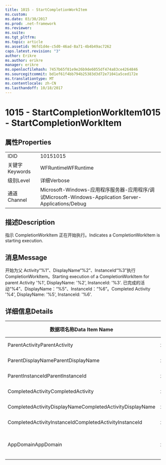 ```yaml
---
title: 1015 - StartCompletionWorkItem
ms.custom: 
ms.date: 03/30/2017
ms.prod: .net-framework
ms.reviewer: 
ms.suite: 
ms.tgt_pltfrm: 
ms.topic: article
ms.assetid: 96fd1d4e-c5d0-46ad-8a71-4b4b49ac7262
caps.latest.revision: "3"
author: Erikre
ms.author: erikre
manager: erikre
ms.openlocfilehash: 7457b65f81e9e26b9de6055df474a83ce4264846
ms.sourcegitcommit: bd1ef61f4bb794b25383d3d72e71041a5ced172e
ms.translationtype: MT
ms.contentlocale: zh-CN
ms.lasthandoff: 10/18/2017
---
```

# <a name="1015---startcompletionworkitem"></a><span data-ttu-id="47edf-102">1015 - StartCompletionWorkItem</span><span class="sxs-lookup"><span data-stu-id="47edf-102">1015 - StartCompletionWorkItem</span></span>
## <a name="properties"></a><span data-ttu-id="47edf-103">属性</span><span class="sxs-lookup"><span data-stu-id="47edf-103">Properties</span></span>  
  
|||  
|-|-|  
|<span data-ttu-id="47edf-104">ID</span><span class="sxs-lookup"><span data-stu-id="47edf-104">ID</span></span>|<span data-ttu-id="47edf-105">1015</span><span class="sxs-lookup"><span data-stu-id="47edf-105">1015</span></span>|  
|<span data-ttu-id="47edf-106">关键字</span><span class="sxs-lookup"><span data-stu-id="47edf-106">Keywords</span></span>|<span data-ttu-id="47edf-107">WFRuntime</span><span class="sxs-lookup"><span data-stu-id="47edf-107">WFRuntime</span></span>|  
|<span data-ttu-id="47edf-108">级别</span><span class="sxs-lookup"><span data-stu-id="47edf-108">Level</span></span>|<span data-ttu-id="47edf-109">详细</span><span class="sxs-lookup"><span data-stu-id="47edf-109">Verbose</span></span>|  
|<span data-ttu-id="47edf-110">通道</span><span class="sxs-lookup"><span data-stu-id="47edf-110">Channel</span></span>|<span data-ttu-id="47edf-111">Microsoft-Windows-应用程序服务器-应用程序/调试</span><span class="sxs-lookup"><span data-stu-id="47edf-111">Microsoft-Windows-Application Server-Applications/Debug</span></span>|  
  
## <a name="description"></a><span data-ttu-id="47edf-112">描述</span><span class="sxs-lookup"><span data-stu-id="47edf-112">Description</span></span>  
 <span data-ttu-id="47edf-113">指示 CompletionWorkItem 正在开始执行。</span><span class="sxs-lookup"><span data-stu-id="47edf-113">Indicates a CompletionWorkItem is starting execution.</span></span>  
  
## <a name="message"></a><span data-ttu-id="47edf-114">消息</span><span class="sxs-lookup"><span data-stu-id="47edf-114">Message</span></span>  
 <span data-ttu-id="47edf-115">开始为父 Activity“%1”、DisplayName“%2”、InstanceId“%3”执行 CompletionWorkItem。</span><span class="sxs-lookup"><span data-stu-id="47edf-115">Starting execution of a CompletionWorkItem for parent Activity '%1', DisplayName: '%2', InstanceId: '%3'.</span></span> <span data-ttu-id="47edf-116">已完成的活动“%4”、DisplayName：“%5”、InstanceId：“%6”。</span><span class="sxs-lookup"><span data-stu-id="47edf-116">Completed Activity '%4', DisplayName: '%5', InstanceId: '%6'.</span></span>  
  
## <a name="details"></a><span data-ttu-id="47edf-117">详细信息</span><span class="sxs-lookup"><span data-stu-id="47edf-117">Details</span></span>  
  
|<span data-ttu-id="47edf-118">数据项名称</span><span class="sxs-lookup"><span data-stu-id="47edf-118">Data Item Name</span></span>|<span data-ttu-id="47edf-119">数据项类型</span><span class="sxs-lookup"><span data-stu-id="47edf-119">Data Item Type</span></span>|<span data-ttu-id="47edf-120">描述</span><span class="sxs-lookup"><span data-stu-id="47edf-120">Description</span></span>|  
|--------------------|--------------------|-----------------|  
|<span data-ttu-id="47edf-121">ParentActivity</span><span class="sxs-lookup"><span data-stu-id="47edf-121">ParentActivity</span></span>|<span data-ttu-id="47edf-122">xs:string</span><span class="sxs-lookup"><span data-stu-id="47edf-122">xs:string</span></span>|<span data-ttu-id="47edf-123">父活动的类型名称。</span><span class="sxs-lookup"><span data-stu-id="47edf-123">The type name of the parent activity.</span></span>|  
|<span data-ttu-id="47edf-124">ParentDisplayName</span><span class="sxs-lookup"><span data-stu-id="47edf-124">ParentDisplayName</span></span>|<span data-ttu-id="47edf-125">xs:string</span><span class="sxs-lookup"><span data-stu-id="47edf-125">xs:string</span></span>|<span data-ttu-id="47edf-126">父活动的显示名称。</span><span class="sxs-lookup"><span data-stu-id="47edf-126">The display name of the parent activity.</span></span>|  
|<span data-ttu-id="47edf-127">ParentInstanceId</span><span class="sxs-lookup"><span data-stu-id="47edf-127">ParentInstanceId</span></span>|<span data-ttu-id="47edf-128">xs:string</span><span class="sxs-lookup"><span data-stu-id="47edf-128">xs:string</span></span>|<span data-ttu-id="47edf-129">父活动的实例 ID。</span><span class="sxs-lookup"><span data-stu-id="47edf-129">The instance id of the parent activity.</span></span>|  
|<span data-ttu-id="47edf-130">CompletedActivity</span><span class="sxs-lookup"><span data-stu-id="47edf-130">CompletedActivity</span></span>|<span data-ttu-id="47edf-131">xs:string</span><span class="sxs-lookup"><span data-stu-id="47edf-131">xs:string</span></span>|<span data-ttu-id="47edf-132">已完成活动的类型名称。</span><span class="sxs-lookup"><span data-stu-id="47edf-132">The type name of the completed activity.</span></span>|  
|<span data-ttu-id="47edf-133">CompletedActivityDisplayName</span><span class="sxs-lookup"><span data-stu-id="47edf-133">CompletedActivityDisplayName</span></span>|<span data-ttu-id="47edf-134">xs:string</span><span class="sxs-lookup"><span data-stu-id="47edf-134">xs:string</span></span>|<span data-ttu-id="47edf-135">已完成活动的显示名称。</span><span class="sxs-lookup"><span data-stu-id="47edf-135">The display name of the completed activity.</span></span>|  
|<span data-ttu-id="47edf-136">CompletedActivityInstanceId</span><span class="sxs-lookup"><span data-stu-id="47edf-136">CompletedActivityInstanceId</span></span>|<span data-ttu-id="47edf-137">xs:string</span><span class="sxs-lookup"><span data-stu-id="47edf-137">xs:string</span></span>|<span data-ttu-id="47edf-138">已完成活动的实例 ID。</span><span class="sxs-lookup"><span data-stu-id="47edf-138">The instance id of the completed activity.</span></span>|  
|<span data-ttu-id="47edf-139">AppDomain</span><span class="sxs-lookup"><span data-stu-id="47edf-139">AppDomain</span></span>|<span data-ttu-id="47edf-140">xs:string</span><span class="sxs-lookup"><span data-stu-id="47edf-140">xs:string</span></span>|<span data-ttu-id="47edf-141">由 AppDomain.CurrentDomain.FriendlyName 返回的字符串。</span><span class="sxs-lookup"><span data-stu-id="47edf-141">The string returned by AppDomain.CurrentDomain.FriendlyName.</span></span>|
